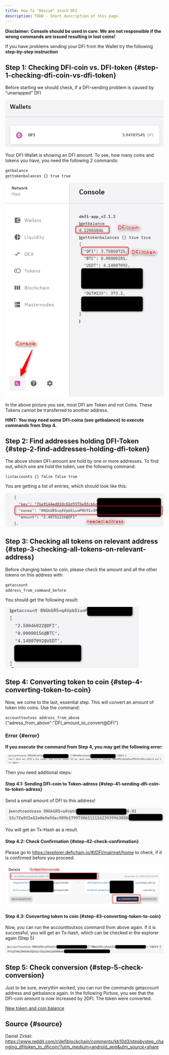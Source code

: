 ```yaml
---
title: How To "Rescue" Stuck DFI
description: TODO - Short description of this page.
---
```


**Disclaimer: Console should be used in care. We are not responsible if the wrong commands are issued resulting in lost coins!**

If you have problems sending your DFI from the Wallet try the following **step-by-step instruction**

## Step 1: Checking DFI-coin vs. DFI-token {#step-1-checking-dfi-coin-vs-dfi-token}

Before starting we should check, if a DFI-sending problem is caused by "unwrapped" DFI

![DFI-amount showed in the wallet](./../media/rescueDFI_EN_DFI_Wallet.webp)

Your DFI-Wallet is showing an DFI amount. To see, how many coins and tokens you have, you need the following 2 commands:

`getbalance`  
`gettokenbalances {} true true`

![checking DFI-coins vs. DFI-token](./../media/rescueDFI_EN_DFI-coins_vs._DFI-token.webp)

In the above picture you see, most DFI are Token and not Coins. These Tokens cannot be transferred to another address.

**HINT: You may need some DFI-coins (see getbalance) to execute commands from Step 4.**

## Step 2: Find addresses holding DFI-Token {#step-2-find-addresses-holding-dfi-token}

The above shown DFI-amount are hold by one or more addresses. To find out, which one are hold the token, use the following command:

`listaccounts {} false false true`

You are getting a list of entries, which should look like this:

![address with DFI-token](./../media/rescueDFI_EN_Address_with_DFI-token.webp)

## Step 3: Checking all tokens on relevant address {#step-3-checking-all-tokens-on-relevant-address}

Before changing token to coin, please check the amount and all the other tokens on this address with:

`getaccount`  
`address_from_command_before`

You should get the following result:

![List of tokens on the address](./../media/rescueDFI_EN_Tokens_on_address.webp)

## Step 4: Converting token to coin {#step-4-converting-token-to-coin}

Now, we come to the last, essential step. This will convert an amount of token into coins. Use the command:

`accounttoutxos address_from_above` {"adress_from_above":"DFI_amount_to_convert@DFI"}

### Error {#error}

**If you execute the command from Step 4, you may get the following error:**

![Error when changing token to coin](./../media/rescueDFI_EN_Error_changing_token_to_coin.webp)

Then you need additional steps:

#### Step 4.1: Sending DFI-coin to Token-adress {#step-41-sending-dfi-coin-to-token-adress}

Send a small amount of DFI to this address!

![Sending DFI-coin to address with token, result is a Tx-hash](./../media/rescueDFI_EN_Result_Tx-Hash.webp)

You will get an Tx-Hash as a result.

#### Step 4.2: Check Confirmation {#step-42-check-confirmation}

Please go to <https://explorer.defichain.io/#/DFI/mainnet/home> to check, if it is confirmed before you proceed.

![Confirmations after exection of command](./../media/rescueDFI_EN_Check_Confirmation.webp)

#### Step 4.3: Converting token to coin {#step-43-converting-token-to-coin}

Now, you can run the accounttoutxos command from above again. If it is successful, you will get an Tx-hash, which can be checked in the explorer again (Step 5)

![Successful execution of Token-to-Coin conversion](./../media/rescueDFI_EN_Check_Token-to-Coin_conversion.webp)

## Step 5: Check conversion {#step-5-check-conversion}

Just to be sure, everythin worked, you can run the commands getaccount address and getbalance again. In the following Picture, you see that the DFI-coin amount is now increased by 2DFI. The token were converted.

[New token and coin balance](./../media/rescueDFI_EN_Check_New_Balance.webp)

## Source {#source}

Daniel Zirkel:
<https://www.reddit.com/r/defiblockchain/comments/kb10d3/stepbystep_changing_dfitoken_to_dficoin/?utm_medium=android_app&utm_source=share>
